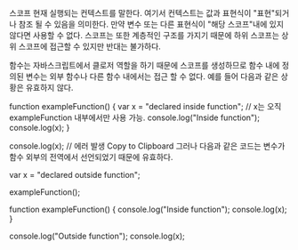 스코프
현재 실행되는 컨텍스트를 말한다. 여기서 컨텍스트는  값과 표현식이 "표현"되거나 참조 될 수 있음을 의미한다. 만약 변수 또는 다른 표현식이 "해당 스코프"내에 있지 않다면 사용할 수 없다. 스코프는 또한 계층적인 구조를 가지기 때문에 하위 스코프는 상위 스코프에 접근할 수 있지만 반대는 불가하다.

함수는 자바스크립트에서 클로저 역할을 하기 때문에 스코프를 생성하므로 함수 내에 정의된 변수는 외부 함수나 다른 함수 내에서는 접근 할 수 없다. 예를 들어 다음과 같은 상황은 유효하지 않다.

function exampleFunction() {
    var x = "declared inside function";
    // x는 오직 exampleFunction 내부에서만 사용 가능.
    console.log("Inside function");
    console.log(x);
}

console.log(x);  // 에러 발생
Copy to Clipboard
그러나 다음과 같은 코드는 변수가 함수 외부의 전역에서 선언되었기 때문에 유효하다. 

var x = "declared outside function";

exampleFunction();

function exampleFunction() {
    console.log("Inside function");
    console.log(x);
}

console.log("Outside function");
console.log(x);
